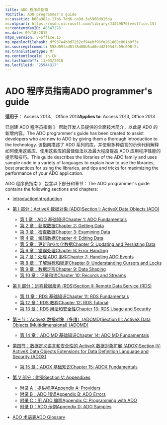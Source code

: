 ```yaml
---
title: ADO 程序员指南
TOCTitle: ADO programmer's guide
ms:assetid: b68a982e-17b6-7dd6-ca9d-3a5960d815da
ms:mtpsurl: https://msdn.microsoft.com/library/JJ249876(v=office.15)
ms:contentKeyID: 48547278
ms.date: 09/18/2015
mtps_version: v=office.15
ms.openlocfilehash: df937a4b0d7252cf94ebf96fe261068c801b9f3e
ms.sourcegitcommit: 558d09fad81f8d80b5ad0edd21934fc09c098f2c
ms.translationtype: MT
ms.contentlocale: zh-CN
ms.lasthandoff: 11/03/2018
ms.locfileid: "25944317"
---
```

# <a name="ado-programmers-guide"></a><span data-ttu-id="be2b6-102">ADO 程序员指南</span><span class="sxs-lookup"><span data-stu-id="be2b6-102">ADO programmer's guide</span></span>

<span data-ttu-id="be2b6-103">**适用于**： Access 2013、 Office 2013</span><span class="sxs-lookup"><span data-stu-id="be2b6-103">**Applies to**: Access 2013, Office 2013</span></span>

<span data-ttu-id="be2b6-104">已创建 ADO 程序员指南 》 帮助开发人员提供的全面技术简介，以此是 ADO 的新增内容。</span><span class="sxs-lookup"><span data-stu-id="be2b6-104">The ADO programmer's guide has been created to assist developers who are new to ADO by giving them a thorough introduction to the technology.</span></span> <span data-ttu-id="be2b6-105">该指南描述了 ADO 系列的库，并使用多种语言的示例代码解释如何使用这些库、使用这些库的最佳做法以及最大程度提高 ADO 应用程序性能的提示和技巧。</span><span class="sxs-lookup"><span data-stu-id="be2b6-105">This guide describes the libraries of the ADO family and uses sample code in a variety of languages to explain how to use the libraries, best practices for using the libraries, and tips and tricks for maximizing the performance of your ADO application.</span></span>

<span data-ttu-id="be2b6-106">ADO 程序员指南 》 包含以下部分和章节：</span><span class="sxs-lookup"><span data-stu-id="be2b6-106">The ADO programmer's guide contains the following sections and chapters:</span></span>

- [<span data-ttu-id="be2b6-107">Introduction</span><span class="sxs-lookup"><span data-stu-id="be2b6-107">Introduction</span></span>](introduction-to-ado-programming.md)
  
- [<span data-ttu-id="be2b6-108">第 I 部分：ActiveX 数据对象 (ADO)</span><span class="sxs-lookup"><span data-stu-id="be2b6-108">Section I: ActiveX Data Objects (ADO)</span></span>](section-i-activex-data-objects.md)
    
    - [<span data-ttu-id="be2b6-109">第 1 章：ADO 基础知识</span><span class="sxs-lookup"><span data-stu-id="be2b6-109">Chapter 1: ADO Fundamentals</span></span>](chapter-1-ado-fundamentals.md)
    - [<span data-ttu-id="be2b6-110">第 2 章：获取数据</span><span class="sxs-lookup"><span data-stu-id="be2b6-110">Chapter 2: Getting Data</span></span>](chapter-2-getting-data.md)
    - [<span data-ttu-id="be2b6-111">第 3 章：检查数据</span><span class="sxs-lookup"><span data-stu-id="be2b6-111">Chapter 3: Examining Data</span></span>](chapter-3-examining-data.md)
    - [<span data-ttu-id="be2b6-112">第 4 章：编辑数据</span><span class="sxs-lookup"><span data-stu-id="be2b6-112">Chapter 4: Editing Data</span></span>](chapter-4-editing-data.md)
    - [<span data-ttu-id="be2b6-113">第 5 章：更新和持久化数据</span><span class="sxs-lookup"><span data-stu-id="be2b6-113">Chapter 5: Updating and Persisting Data</span></span>](chapter-5-updating-and-persisting-data.md)
    - [<span data-ttu-id="be2b6-114">第 6 章：错误处理</span><span class="sxs-lookup"><span data-stu-id="be2b6-114">Chapter 6: Error Handling</span></span>](chapter-6-error-handling.md)
    - [<span data-ttu-id="be2b6-115">第 7 章：处理 ADO 事件</span><span class="sxs-lookup"><span data-stu-id="be2b6-115">Chapter 7: Handling ADO Events</span></span>](chapter-7-handling-ado-events.md)
    - [<span data-ttu-id="be2b6-116">第 8 章：了解游标和锁定</span><span class="sxs-lookup"><span data-stu-id="be2b6-116">Chapter 8: Understanding Cursors and Locks</span></span>](chapter-8-understanding-cursors-and-locks.md)
    - [<span data-ttu-id="be2b6-117">第 9 章：数据定形</span><span class="sxs-lookup"><span data-stu-id="be2b6-117">Chapter 9: Data Shaping</span></span>](chapter-9-data-shaping.md)
    - [<span data-ttu-id="be2b6-118">第 10 章：记录和流</span><span class="sxs-lookup"><span data-stu-id="be2b6-118">Chapter 10: Records and Streams</span></span>](chapter-10-records-and-streams.md)

- [<span data-ttu-id="be2b6-119">第 II 部分：远程数据服务 (RDS)</span><span class="sxs-lookup"><span data-stu-id="be2b6-119">Section II: Remote Data Service (RDS)</span></span>](section-ii-remote-data-service.md)
    
    - [<span data-ttu-id="be2b6-120">第 11 章：RDS 基础知识</span><span class="sxs-lookup"><span data-stu-id="be2b6-120">Chapter 11: RDS Fundamentals</span></span>](chapter-11-rds-fundamentals.md)
    - [<span data-ttu-id="be2b6-121">第 12 章：RDS 教程</span><span class="sxs-lookup"><span data-stu-id="be2b6-121">Chapter 12: RDS Tutorial</span></span>](chapter-12-rds-tutorial.md)
    - [<span data-ttu-id="be2b6-122">第 13 章：RDS 用法和安全性</span><span class="sxs-lookup"><span data-stu-id="be2b6-122">Chapter 13: RDS Usage and Security</span></span>](chapter-13-rds-usage-and-security.md)

- [<span data-ttu-id="be2b6-123">第三节：ActiveX 数据对象（多维）(ADOMD)</span><span class="sxs-lookup"><span data-stu-id="be2b6-123">Section III: ActiveX Data Objects (Multidimensional) (ADOMD)</span></span>](section-iii-ado-multidimensional-ado-md.md)
    
    - [<span data-ttu-id="be2b6-124">第 14 章：ADO MD 基础知识</span><span class="sxs-lookup"><span data-stu-id="be2b6-124">Chapter 14: ADO MD Fundamentals</span></span>](chapter-14-ado-md-fundamentals.md)

- [<span data-ttu-id="be2b6-125">第四节：数据定义语言和安全性的 ActiveX 数据对象扩展 (ADOX)</span><span class="sxs-lookup"><span data-stu-id="be2b6-125">Section IV: ActiveX Data Objects Extensions for Data Definition Language and Security (ADOX)</span></span>](section-iv-ado-extensions-for-data-definition-language-and-security-adox.md)
    
    - [<span data-ttu-id="be2b6-126">第 15 章：ADOX 基础知识</span><span class="sxs-lookup"><span data-stu-id="be2b6-126">Chapter 15: ADOX Fundamentals</span></span>](chapter-15-adox-fundamentals.md)

- [<span data-ttu-id="be2b6-127">第 V 部分：附录</span><span class="sxs-lookup"><span data-stu-id="be2b6-127">Section V: Appendixes</span></span>](section-v-appendixes.md)
    
    - [<span data-ttu-id="be2b6-128">附录 A：提供程序</span><span class="sxs-lookup"><span data-stu-id="be2b6-128">Appendix A: Providers</span></span>](appendix-a-providers.md)
    - [<span data-ttu-id="be2b6-129">附录 B：ADO 错误</span><span class="sxs-lookup"><span data-stu-id="be2b6-129">Appendix B: ADO Errors</span></span>](appendix-b-ado-errors.md)
    - [<span data-ttu-id="be2b6-130">附录 C：用 ADO 编程</span><span class="sxs-lookup"><span data-stu-id="be2b6-130">Appendix C: Programming with ADO</span></span>](appendix-c-programming-with-ado.md)
    - [<span data-ttu-id="be2b6-131">附录 D：ADO 示例</span><span class="sxs-lookup"><span data-stu-id="be2b6-131">Appendix D: ADO Samples</span></span>](appendix-d-ado-samples.md)

- [<span data-ttu-id="be2b6-132">ADO 术语表</span><span class="sxs-lookup"><span data-stu-id="be2b6-132">ADO Glossary</span></span>](ado-glossary.md)

